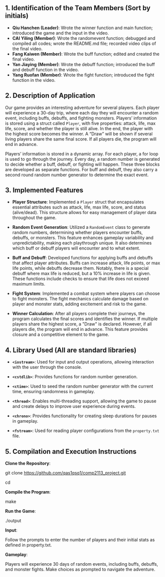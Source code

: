 ## 1.  Identification of the Team Members (Sort by initials)
- **Qiu Hanchen (Leader)**: Wrote the winner function and main function; introduced the game and the input in the video.
- **CAI Yiling (Member)**: Wrote the randomevent function; debugged and compiled all codes; wrote the README.md file; recorded video clips of the final video.
- **Fang Kaiwen (Member)**: Wrote the buff function; edited and created the final video.
- **Yan Jiaying (Member)**: Wrote the debuff function; introduced the buff and debuff function in the video.
- **Yang Ruofan (Member)**: Wrote the fight function; introduced the fight function in the video.
## 2.  Description of Application
Our game provides an interesting adventure for several players. Each player will experience a 30-day trip, where each day they will encounter a random event, including buffs, debuffs, and fighting monsters. Players’ information is stored using a struct called `Player`, with five properties: attack, life, max life, score, and whether the player is still alive. In the end, the player with the highest score becomes the winner. A “Draw” will be shown if several living players share the same final score. If all players die, the program will end in advance.

Players’ information is stored in a dynamic array. For each player, a for loop is used to go through the journey. Every day, a random number is generated to decide whether a buff, debuff, or fighting will happen. These three blocks are developed as separate functions. For buff and debuff, they also carry a second round random number generator to determine the exact event.
## 3.  Implemented Features
- **Player Structure**: Implemented a `Player` struct that encapsulates essential attributes such as attack, life, max life, score, and status (alive/dead). This structure allows for easy management of player data throughout the game.
  
- **Random Event Generation**: Utilized a `RandomEvent` class to generate random numbers, determining whether players encounter buffs, debuffs, or monsters. This feature enhances gameplay variability and unpredictability, making each playthrough unique. It also determines which buff or debuff players will encounter and to what extent.

- **Buff and Debuff**: Developed functions for applying buffs and debuffs that affect player attributes. Buffs can increase attack, life points, or max life points, while debuffs decrease them. Notably, there is a special debuff where max life is reduced, but a 10% increase in life is given. These functions include checks to ensure that life does not exceed maximum limits.

- **Fight System**: Implemented a combat system where players can choose to fight monsters. The fight mechanics calculate damage based on player and monster stats, adding excitement and risk to the game.

- **Winner Calculation**: After all players complete their journeys, the program calculates the final scores and identifies the winner. If multiple players share the highest score, a "Draw" is declared. However, if all players die, the program will end in advance. This feature provides closure and a competitive element to the game.
## 4.  Library Used (All are standard libraries)
- **`<iostream>`**: Used for input and output operations, allowing interaction with the user through the console.
  
- **`<cstdlib>`**: Provides functions for random number generation.
  
- **`<ctime>`**: Used to seed the random number generator with the current time, ensuring randomness in gameplay.
  
- **`<thread>`**: Enables multi-threading support, allowing the game to pause and create delays to improve user experience during events.
  
- **`<chrono>`**: Provides functionality for creating sleep durations for pauses in gameplay.
  
- **`<fstream>`**: Used for reading player configurations from the `property.txt` file.
## 5.  Compilation and Execution Instructions
   **Clone the Repository**:
   
   git clone https://github.com/qas1qsq1/comp2113_project.git
   
   cd <repository-directory>
   
   **Compile the Program**:
   
   make
   
   **Run the Game**:
   
   ./output
   
   **Input**:
   
   Follow the prompts to enter the number of players and their initial stats as defined in property.txt.
   
   **Gameplay**: 
   
   Players will experience 30 days of random events, including buffs, debuffs, and monster fights. Make choices as prompted to navigate the adventure.

